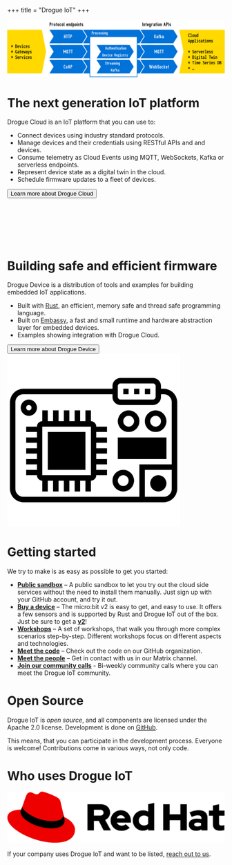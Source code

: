 +++
title = "Drogue IoT"
+++


<div class="feature_column">

<div class="feature_column_left secondary">
<img style="max-width: 100%;" src="overview.svg" alt="Drogue Cloud overview" />
</div>

<div class="feature_column_right secondary">
<h1 style="text-align: left;">The next generation IoT platform</h1>
<div class="column_text text">
Drogue Cloud is an IoT platform that you can use to:

* Connect devices using industry standard protocols.
* Manage devices and their credentials using RESTful APIs and and devices.
* Consume telemetry as Cloud Events using MQTT, WebSockets, Kafka or serverless endpoints.
* Represent device state as a digital twin in the cloud.
* Schedule firmware updates to a fleet of devices.
</div>

<div class="column_button">
<a href="https://book.drogue.io/drogue-cloud/dev/index.html"><button class="mediumbutton">Learn more about Drogue Cloud</button></a>
</div>
</div>


</div>

<div class="feature_column">

<div style="padding-top: 100px;">
</div>

<div class="feature_column_left secondary">
<h1>Building safe and efficient firmware</h1>
<div class="column_text text">
Drogue Device is a distribution of tools and examples for building embedded IoT applications.

* Built with <a href="https://www.rust-lang.org">Rust</a>, an efficient, memory safe and thread safe programming language.
* Built on <a href="https://embassy.dev">Embassy</a>, a fast and small runtime and hardware abstraction layer for embedded devices.
* Examples showing integration with Drogue Cloud.
</div>

<div class="column_button">
<a href="https://book.drogue.io/drogue-device/dev/index.html"><button class="mediumbutton">Learn more about Drogue Device</button></a>
</div>
</div>

<div class="feature_column_right secondary">
<img style="max-height: 400px; position: relative;" src="board.png" alt="Device board" />
</div>

</div>

<div class="bodycontent text">

<h1>Getting started</h1>
We try to make is as easy as possible to get you started:

* **[Public sandbox](https://sandbox.drogue.cloud)** – A public sandbox to let you try out the cloud side services without the need to install them manually. Just sign up with your GitHub account, and try it out.
* **[Buy a device](https://microbit.org/buy/?version=microbitV2)** – The micro:bit v2 is easy to get, and easy to use. It offers a few sensors and is supported by Rust and Drogue IoT out of the box. Just be sure to get a <u>**v2**</u>!
* **[Workshops](https://book.drogue.io/drogue-workshops/index.html)** – A set of workshops, that walk you through more complex scenarios step-by-step. Different workshops focus on different aspects and technologies.
* **[Meet the code](https://github.com/drogue-iot)** – Check out the code on our GitHub organization.
* **[Meet the people](https://matrix.to/#/#drogue-iot:matrix.org)** – Get in contact with us in our Matrix channel.
* **[Join our community calls](https://hackmd.io/@drogue/S1-3dZhIu)** - Bi-weekly community calls where you can meet the Drogue IoT community.

<h1>Open Source</h1>

Drogue IoT is *open source*, and all components are licensed under the Apache 2.0 license.  Development is done on [GitHub](https://github.com/drogue-iot).

This means, that you can participate in the development process. Everyone is welcome! Contributions come in various
ways, not only code.

<h1>Who uses Drogue IoT</h1>

<div class="feature_overview">
<div class="feature_wrapper evenly text">

<div class="feature_item">
<a href="https://www.redhat.com"><img src="red_hat_logo.png" alt="Red Hat Logo" class="feature_using" /></a>
</div>
</div>
</div>

If your company uses Drogue IoT and want to be listed, [reach out to us](https://matrix.to/#/#drogue-iot:matrix.org).


</div>
